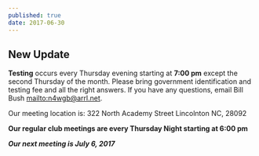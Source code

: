 ```yaml
---
published: true
date: 2017-06-30
---
```

## New Update

**Testing** occurs every Thursday evening starting at **7:00 pm** except the second Thursday of the month.
Please bring government identification and testing fee and all the right answers.
If you have any questions, email Bill Bush <mailto:n4wgb@arrl.net>.

Our meeting location is: 322 North Academy Street Lincolnton NC, 28092

**Our regular club meetings are every Thursday Night starting at 6:00 pm**

***Our next meeting is July 6, 2017***

